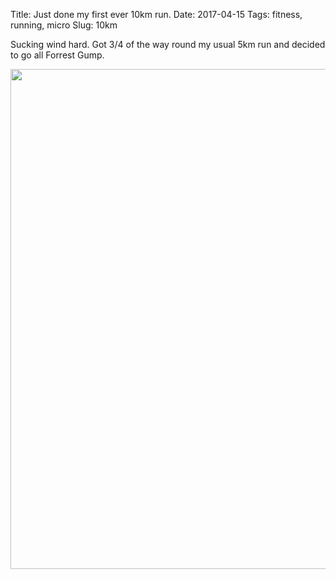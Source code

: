 Title: Just done my first ever 10km run.
Date: 2017-04-15
Tags: fitness, running, micro
Slug: 10km

Sucking wind hard. Got 3/4 of the way round my usual 5km run and decided to go all Forrest Gump.

<img src="https://i.imgur.com/GyxCZZ3.jpg" width=800 />